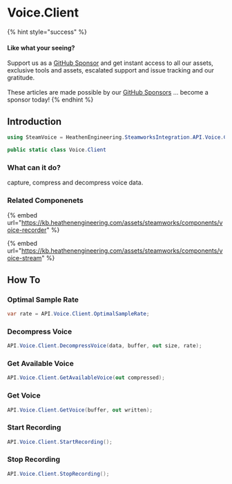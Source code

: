 # Voice.Client

{% hint style="success" %}
#### Like what your seeing?

Support us as a [GitHub Sponsor](../../../become-a-sponsor/) and get instant access to all our assets, exclusive tools and assets, escalated support and issue tracking and our gratitude.\
\
These articles are made possible by our [GitHub Sponsors](../../../become-a-sponsor/) ... become a sponsor today!
{% endhint %}

## &#x20;Introduction

```csharp
using SteamVoice = HeathenEngineering.SteamworksIntegration.API.Voice.Client;
```

```csharp
public static class Voice.Client
```

### What can it do?

capture, compress and decompress voice data.

### Related Componenets

{% embed url="https://kb.heathenengineering.com/assets/steamworks/components/voice-recorder" %}

{% embed url="https://kb.heathenengineering.com/assets/steamworks/components/voice-stream" %}

## How To

### Optimal Sample Rate

```csharp
var rate = API.Voice.Client.OptimalSampleRate;
```

### Decompress Voice

```csharp
API.Voice.Client.DecompressVoice(data, buffer, out size, rate);
```

### Get Available Voice

```csharp
API.Voice.Client.GetAvailableVoice(out compressed);
```

### Get Voice

```csharp
API.Voice.Client.GetVoice(buffer, out written);
```

### Start Recording

```csharp
API.Voice.Client.StartRecording();
```

### Stop Recording

```csharp
API.Voice.Client.StopRecording();
```
